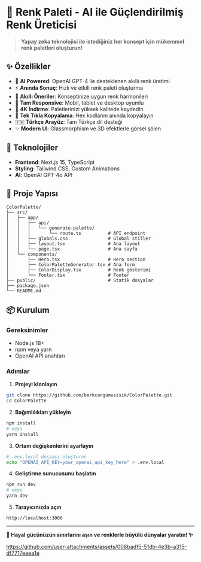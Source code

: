 # 🎨 Renk Paleti - AI ile Güçlendirilmiş Renk Üreticisi

> **Yapay zeka teknolojisi ile istediğiniz her konsept için mükemmel renk paletleri oluşturun!**

## ✨ Özellikler

- 🤖 **AI Powered**: OpenAI GPT-4 ile desteklenen akıllı renk üretimi
- ⚡ **Anında Sonuç**: Hızlı ve etkili renk paleti oluşturma
- 🎯 **Akıllı Öneriler**: Konseptinize uygun renk harmonileri
- 📱 **Tam Responsive**: Mobil, tablet ve desktop uyumlu
- 💾 **4K İndirme**: Paletlerinizi yüksek kalitede kaydedin
- 🎉 **Tek Tıkla Kopyalama**: Hex kodlarını anında kopyalayın
- 🇹🇷 **Türkçe Arayüz**: Tam Türkçe dil desteği
- ✨ **Modern UI**: Glassmorphism ve 3D efektlerle görsel şölen

## 🚀 Teknolojiler

- **Frontend**: Next.js 15, TypeScript
- **Styling**: Tailwind CSS, Custom Animations
- **AI**: OpenAI GPT-4o API

## 📂 Proje Yapısı

```
ColorPalette/
├── src/
│   ├── app/
│   │   ├── api/
│   │   │   └── generate-palette/
│   │   │       └── route.ts          # API endpoint
│   │   ├── globals.css               # Global stiller
│   │   ├── layout.tsx                # Ana layout
│   │   └── page.tsx                  # Ana sayfa
│   └── components/
│       ├── Hero.tsx                  # Hero section
│       ├── ColorPaletteGenerator.tsx # Ana form
│       ├── ColorDisplay.tsx          # Renk gösterimi
│       └── Footer.tsx                # Footer
├── public/                           # Statik dosyalar
├── package.json
└── README.md
```

## 📦 Kurulum

### Gereksinimler
- Node.js 18+
- npm veya yarn
- OpenAI API anahtarı

### Adımlar

1. **Projeyi klonlayın**
```bash
git clone https://github.com/berkcangumusisik/ColorPalette.git
cd ColorPalette
```

2. **Bağımlılıkları yükleyin**
```bash
npm install
# veya
yarn install
```

3. **Ortam değişkenlerini ayarlayın**
```bash
# .env.local dosyası oluşturun
echo "OPENAI_API_KEY=your_openai_api_key_here" > .env.local
```

4. **Geliştirme sunucusunu başlatın**
```bash
npm run dev
# veya
yarn dev
```

5. **Tarayıcınızda açın**
```
http://localhost:3000
```

---

**🎨 Hayal gücünüzün sınırlarını aşın ve renklerle büyülü dünyalar yaratın! ✨**





https://github.com/user-attachments/assets/008badf5-51db-4e3b-a315-df7717eeea1e




